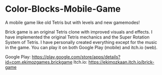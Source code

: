 # Color-Blocks-Mobile-Game
A mobile game like old Tetris but with levels and new gamemodes!

Brick game is an original Tetris clone with improved visuals and effects. 
I have implemented the original Tetris mechanics and the Super Rotation System of Tetris. I have personally created everything except for the music in the game. You can play it on both Google Play (mobile) and itch.io (web).

Google Play:
https://play.google.com/store/apps/details?id=com.ekimozgames.brickgame
Itch.io:
https://ekimozkaan.itch.io/brick-game
